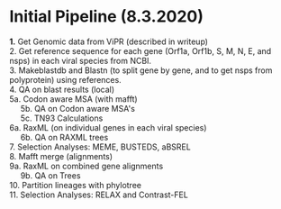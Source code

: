# Initial Pipeline (8.3.2020)


<b>1.</b> Get Genomic data from ViPR (described in writeup) <br>
2. Get reference sequence for each gene (Orf1a, Orf1b, S, M, N, E, and nsps) in each viral species from NCBI.<br>
3. Makeblastdb and Blastn (to split gene by gene, and to get nsps from polyprotein) using references.<br>
4. QA on blast results (local) <br>
5a. Codon aware MSA (with mafft)<br>
&nbsp;&nbsp;&nbsp;&nbsp; 5b. QA on Codon aware MSA's<br>
&nbsp;&nbsp;&nbsp;&nbsp; 5c. TN93 Calculations<br>
6a. RaxML (on individual genes in each viral species)<br>
&nbsp;&nbsp;&nbsp;&nbsp; 6b. QA on RAXML trees <br>
7. Selection Analyses: MEME, BUSTEDS, aBSREL<br>
8. Mafft merge (alignments)<br>
9a. RaxML on combined gene alignments<br>
&nbsp;&nbsp;&nbsp;&nbsp; 9b. QA on Trees<br>
10. Partition lineages with phylotree<br>
11. Selection Analyses: RELAX and Contrast-FEL<br>
